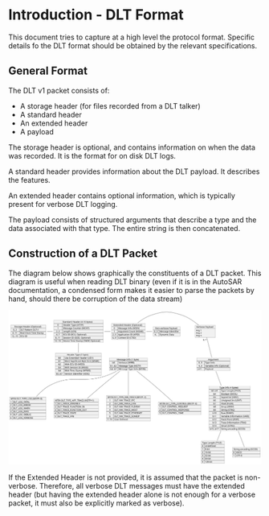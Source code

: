 # Introduction - DLT Format

This document tries to capture at a high level the protocol format. Specific details fo the
DLT format should be obtained by the relevant specifications.

## General Format

The DLT v1 packet consists of:

- A storage header (for files recorded from a DLT talker)
- A standard header
- An extended header
- A payload

The storage header is optional, and contains information on when the data was
recorded. It is the format for on disk DLT logs.

A standard header provides information about the DLT payload. It describes the
features.

An extended header contains optional information, which is typically present for
verbose DLT logging.

The payload consists of structured arguments that describe a type and the data
associated with that type. The entire string is then concatenated.

## Construction of a DLT Packet

The diagram below shows graphically the constituents of a DLT packet. This
diagram is useful when reading DLT binary (even if it is in the AutoSAR
documentation, a condensed form makes it easier to parse the packets by hand,
should there be corruption of the data stream)

![DLT Format](out/diagrams/DLT.FormatCheatSheet/DLT.FormatCheatSheet.svg)

If the Extended Header is not provided, it is assumed that the packet is
non-verbose. Therefore, all verbose DLT messages must have the extended header
(but having the extended header alone is not enough for a verbose packet, it
must also be explicitly marked as verbose).

